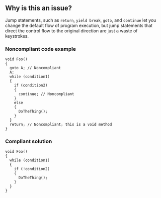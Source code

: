 ## Why is this an issue?

Jump statements, such as `return`, `yield break`, `goto`, and `continue` let you change the default
flow of program execution, but jump statements that direct the control flow to the original direction are just a waste of keystrokes.

### Noncompliant code example

    void Foo()
    {
      goto A; // Noncompliant
      A:
      while (condition1)
      {
        if (condition2)
        {
          continue; // Noncompliant
        }
        else
        {
          DoTheThing();
        }
      }
      return; // Noncompliant; this is a void method
    }

### Compliant solution

    void Foo()
    {
      while (condition1)
      {
        if (!condition2)
        {
          DoTheThing();
        }
      }
    }